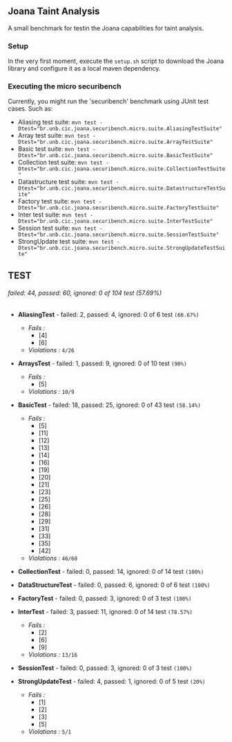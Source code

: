 ## Joana Taint Analysis

A small benchmark for testin the Joana capabilities for taint analysis.

### Setup

In the very first moment, execute the `setup.sh` script to download the Joana 
library and configure it as a local maven dependency. 

### Executing the micro securibench

Currently, you might run the 'securibench' benchmark using JUnit test cases. Such as:

   * Aliasing test suite: `mvn test -Dtest="br.unb.cic.joana.securibench.micro.suite.AliasingTestSuite"`
   * Array test suite: `mvn test -Dtest="br.unb.cic.joana.securibench.micro.suite.ArrayTestSuite"`
   * Basic test suite: `mvn test -Dtest="br.unb.cic.joana.securibench.micro.suite.BasicTestSuite"`
   * Collection test suite: `mvn test -Dtest="br.unb.cic.joana.securibench.micro.suite.CollectionTestSuite"`
   * Datastructure test suite: `mvn test -Dtest="br.unb.cic.joana.securibench.micro.suite.DatastructureTestSuite"`
   * Factory test suite: `mvn test -Dtest="br.unb.cic.joana.securibench.micro.suite.FactoryTestSuite"`
   * Inter test suite: `mvn test -Dtest="br.unb.cic.joana.securibench.micro.suite.InterTestSuite"`
   * Session test suite: `mvn test -Dtest="br.unb.cic.joana.securibench.micro.suite.SessionTestSuite"`
   * StrongUpdate test suite: `mvn test -Dtest="br.unb.cic.joana.securibench.micro.suite.StrongUpdateTestSuite"`
   
## TEST

###### failed: 44, passed: 60, ignored: 0 of 104 test (57.69%)

- **AliasingTest** - failed: 2, passed: 4, ignored: 0 of 6 test `(66.67%)`
   - *Fails :*
      - [4]
      - [6]
   - *Violations :* `4/26`

- **ArraysTest** - failed: 1, passed: 9, ignored: 0 of 10 test `(90%)`
   - *Fails :*
      - [5]
   - *Violations :* `10/9`

- **BasicTest** - failed: 18, passed: 25, ignored: 0 of 43 test `(58.14%)`
   - *Fails :*
      - [5]
      - [11]
      - [12]
      - [13]
      - [14]
      - [16]
      - [19]
      - [20]
      - [21]
      - [23]
      - [25]
      - [26]
      - [28]
      - [29]
      - [31]
      - [33]
      - [35]
      - [42]
   - *Violations :* `46/60`
  
- **CollectionTest** - failed: 0, passed: 14, ignored: 0 of 14 test `(100%)`

- **DataStructureTest** - failed: 0, passed: 6, ignored: 0 of 6 test `(100%)`

- **FactoryTest** - failed: 0, passed: 3, ignored: 0 of 3 test `(100%)`

- **InterTest** - failed: 3, passed: 11, ignored: 0 of 14 test `(78.57%)`
   - *Fails :*
      - [2]
      - [6]
      - [9]
   - *Violations :* `13/16`

- **SessionTest** - failed: 0, passed: 3, ignored: 0 of 3 test `(100%)`

- **StrongUpdateTest** - failed: 4, passed: 1, ignored: 0 of 5 test `(20%)`
   - *Fails :*
      - [1]
      - [2]
      - [3]
      - [5]
   - *Violations :* `5/1`


